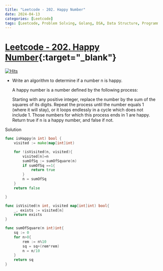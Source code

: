 ```yaml
---
title: "Leetcode - 202. Happy Number"
date: 2024-04-13
categories: [Leetcode]
tags: [Leetcode, Problem Solving, Golang, DSA, Data Structure, Programming, Algorithm, Hash Table, Math, Two Pointer]
---
```


# [Leetcode - 202. Happy Number](https://leetcode.com/problems/happy-number/description/){:target="_blank"}
[![Hits](https://hits.sh/mokhlesurr031.github.io/posts/leetcode-happy-number.svg)](https://hits.sh/mokhlesurr031.github.io/posts/leetcode-happy-number/)

- Write an algorithm to determine if a number n is happy.

  A happy number is a number defined by the following process:

  Starting with any positive integer, replace the number by the sum of the squares of its digits.
  Repeat the process until the number equals 1 (where it will stay), or it loops endlessly in a cycle which does not include 1.
  Those numbers for which this process ends in 1 are happy.
  Return true if n is a happy number, and false if not.

Solution
```go
func isHappy(n int) bool {
    visited := make(map[int]int)

    for !isVisited(n, visited){
        visited[n]=n
        sumOfSq := sumOfSquare(n)
        if sumOfSq ==1{
            return true
        }
        n = sumOfSq
    }
    return false

}

func isVisited(n int, visited map[int]int) bool{
    _, exists := visited[n]
    return exists
}

func sumOfSquare(n int)int{
    sq := 0
    for n>0{
        rem := n%10
        sq = sq+(rem*rem)
        n = n/10
    }
    return sq
}

```
